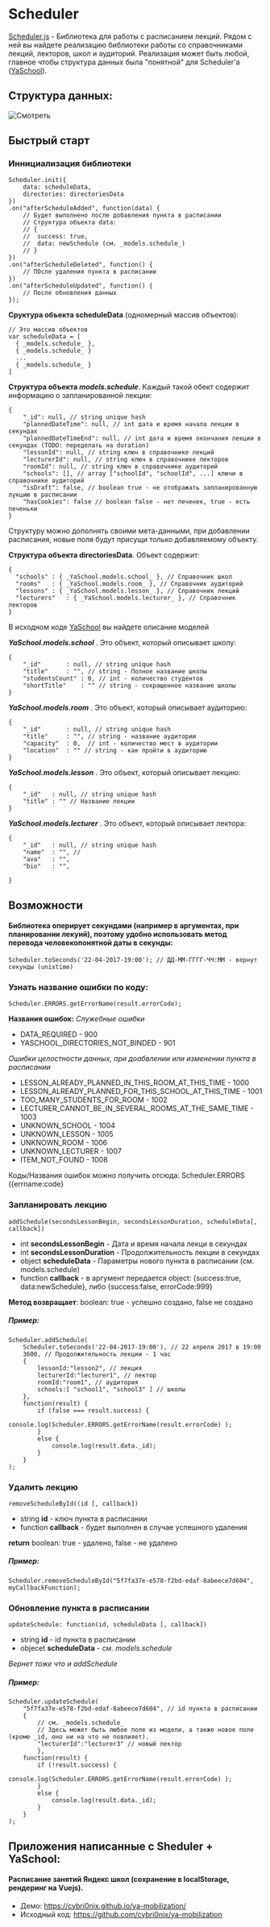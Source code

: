 # Scheduler

[Scheduler.js](https://github.com/cybri0nix/scheduler/blob/master/libs/scheduler.js) - Библиотека для работы с расписанием лекций. Рядом с ней вы найдете реализацию библиотеки работы со справочниками лекций, лекторов, школ и аудиторий. Реализация может быть любой, главное чтобы структура данных была "понятной" для Scheduler'а ([YaSchool](https://github.com/cybri0nix/scheduler/blob/master/libs/yaschool.js)).

## Структура данных:
![Смотреть](https://github.com/cybri0nix/scheduler/blob/master/data-tructure.png)



## Быстрый старт
### Иннициализация библиотеки
```
Scheduler.init({
	data: scheduleData,
	directories: directoriesData
})
.on("afterScheduleAdded", function(data) {
	// Будет выполнено после добавления пункта в расписании
	// Структура объекта data:
	// {
	// 	success: true,
	//	data: newSchedule (см. _models.schedule_)
	// }
})
.on("afterScheduleDeleted", function() {
	// ПОсле удаления пункта в расписании
})
.on("afterScheduleUpdated", function() {
	// После обновления данных
});
```

**Сруктура объекта scheduleData** (одномерный массив объектов):
```
// Это массив объектов
var scheduleData = [  
  { _models.schedule_ },
  { _models.schedule_ }
  ...
  { _models.schedule_ }
]
```

**Структура объекта _models.schedule_**. Каждый такой обект содержит информацию о запланированной лекции:

```
{
	"_id": null, // string unique hash
	"plannedDateTime": null, // int дата и время начала лекции в секундах
	"plannedDateTimeEnd": null, // int дата и время окончания лекции в секундах (TODO: переделать на duration)
	"lessonId": null, // string ключ в справочнике лекций
	"lecturerId": null, // string ключ в справочнике лекторов
	"roomId": null, // string ключ в справочнике аудиторий
	"schools": [], // array ["schoolId", "schoolId", ...] ключи в справочнике аудиторий
	"isDraft": false, // boolean true - не отображать запланированную лукцию в расписании
	"hasCookies": false // boolean false - нет печенек, true - есть печеньки
}
```
Структуру можно дополнять своими мета-данными, при добавлении расписания, новые поля будут присущи только добавляемому объекту.




**Структура объекта directoriesData**. Объект содержит:
```
{
  "schools"	: { _YaSchool.models.school_ }, // Справочник школ
  "rooms"	: { _YaSchool.models.room_ }, // Справочник аудиторий
  "lessons"	: { _YaSchool.models.lesson_ }, // Справочник лекций
  "lecturers"	: { _YaSchool.models.lecturer_ }, // Справочник лекторов
}
```

В исходном коде [YaSchool](https://github.com/cybri0nix/scheduler/blob/master/libs/yaschool.js) вы найдете описание моделей 

**_YaSchool.models.school_** . Это объект, который описывает школу:
```
{
	"_id"		: null, // string unique hash
	"title"		: "", // string - Полное название школы
	"studentsCount"	: 0, // int - количество студентов
	"shortTitle" 	: "" // string - сокращенное название школы
}
```

**_YaSchool.models.room_** . Это объект, который описывает аудиторию:
```
{
	"_id"		: null, // string unique hash
	"title"		: "", // string - название аудитории
	"capacity"	: 0,  // int - количество мест в аудитории
	"location"	: "" // string - как пройти в аудиторию
}
```

**_YaSchool.models.lesson_** . Это объект, который описывает лекцию:
```
{
	"_id"	: null, // string unique hash
	"title"	: "" // Название лекции
}
```

**_YaSchool.models.lecturer_** . Это объект, который описывает лектора:
```
{
	"_id"	: null, // string unique hash
	"name"	: "", // 
	"ava"	: "",
	"bio"	: "",

}
```



## Возможности
#### Библиотека оперирует секундами (например в аргументах, при планировании лекуий), поэтому удобно использовать метод перевода человекопонятной даты в секунды:
```
Scheduler.toSeconds('22-04-2017-19:00'); // ДД-ММ-ГГГГ-ЧЧ:ММ - вернут секунды (unixtime)
```
### Узнать название ошибки по коду:
```
Scheduler.ERRORS.getErrorName(result.errorCode); 
```
**Названия ошибок:**
_Служебные ошибки_
* DATA_REQUIRED - 900
* YASCHOOL_DIRECTORIES_NOT_BINDED - 901

_Ошибки целостности данных, при доабвлении или изменении пункта в расписании_
* LESSON_ALREADY_PLANNED_IN_THIS_ROOM_AT_THIS_TIME - 1000
* LESSON_ALREADY_PLANNED_FOR_THIS_SCHOOL_AT_THIS_TIME - 1001
* TOO_MANY_STUDENTS_FOR_ROOM - 1002
* LECTURER_CANNOT_BE_IN_SEVERAL_ROOMS_AT_THE_SAME_TIME - 1003
* UNKNOWN_SCHOOL - 1004
* UNKNOWN_LESSON - 1005
* UNKNOWN_ROOM - 1006
* UNKNOWN_LECTURER - 1007
* ITEM_NOT_FOUND - 1008

Коды/Названия ошибок можно получить отсюда: Scheduler.ERRORS ({errname:code}


### Запланировать лекцию
```
addSchedule(secondsLessonBegin, secondsLessonDuration, scheduleData[, callback])
```
* int **secondsLessonBegin**    	- Дата и время начала лекци в секундах
* int **secondsLessonDuration** 	- Продолжительность лекции в секундах
* object **scheduleData**         - Параметры нового пункта в расписании (см. models.schedule)
* function **callback**           - в аргумент передается object: {success:true, data:newSchedule}, либо {success:false, errorCode:999}

**Метод возвращает**: 
boolean: true - успешно создано, false не создано

##### Пример:

```
Scheduler.addSchedule(
	Scheduler.toSeconds('22-04-2017-19:00'), // 22 апреля 2017 в 19:00
	3600, // Продолжительность лекции - 1 час
	{ 
		lessonId:"lesson2", // лекция 
		lecturerId:"lecturer1", // лектор
		roomId:"room1", // аудитория
		schools:[ "school1", "school3" ] // школы 
	}, 
	function(result) { 
		if (false === result.success) {
			console.log(Scheduler.ERRORS.getErrorName(result.errorCode) ); 
		} 
		else { 
			console.log(result.data._id);
		}
	}
);
```


### Удалить лекцию
```
removeScheduleById((id [, callback])
```

* string **id**       	- ключ пункта в расписании
* function **callback** 	- будет выполнен в случае успешного удаления

**return** 
boolean: true - удалено, false - не удалено

##### Пример:

```
Scheduler.removeScheduleById("5f7fa37e-e578-f2bd-edaf-8abeece7d604", myCallbackFunction);
```


### Обновление пункта в расписании
```
updateSchedule: function(id, scheduleData [, callback])
```
* string **id** - id пункта в расписании
* objecet **scheduleData** - см. _models.schedule_

_Вернет тоже что и addSchedule_

##### Пример:
```
Scheduler.updateSchedule(
	"5f7fa37e-e578-f2bd-edaf-8abeece7d604", // id пункта в расписании
	{
		// см. _models.schedule_
		// Здесь может быть любое поле из модели, а также новое поле (кроме _id, оно ни на что не повлияет). 
		"lecturerId":"lecturer3" // новый лектор
        }, 
	function(result) { 
		if (!result.success) {
			console.log(Scheduler.ERRORS.getErrorName(result.errorCode) ); 
		}
		else { 
			console.log(result.data._id);
		}
	}
);
```



## Приложения написанные с Sheduler + YaSchool:
#### Расписание занятий Яндекс школ (сохранение в localStorage, рендеринг на Vuejs). 
* Демо: https://cybri0nix.github.io/ya-mobilization/ 
* Исходный код: https://github.com/cybri0nix/ya-mobilization
